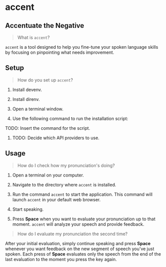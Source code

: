 # accent

## Accentuate the Negative

> What is `accent`?

`accent` is a tool designed to help you fine-tune your spoken language skills by focusing on pinpointing what needs improvement.

## Setup

> How do you set up `accent`?

1. Install devenv.

1. Install direnv.

1. Open a terminal window.

1. Use the following command to run the installation script:

TODO: Insert the command for the script.

1. TODO: Decide which API providers to use.

## Usage

> How do I check how my pronunciation's doing?

1. Open a terminal on your computer.

1. Navigate to the directory where `accent` is installed.

1. Run the command `accent` to start the application. This command will launch `accent` in your default web browser.

1. Start speaking.

1. Press **Space** when you want to evaluate your pronunciation up to that moment. `accent` will analyze your speech and provide feedback.

> How do I evaluate my pronunciation the second time?

After your initial evaluation, simply continue speaking and press **Space** whenever you want feedback on the new segment of speech you've just spoken. Each press of **Space** evaluates only the speech from the end of the last evaluation to the moment you press the key again.
